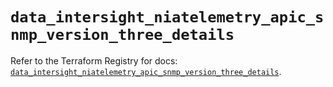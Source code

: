 # `data_intersight_niatelemetry_apic_snmp_version_three_details`

Refer to the Terraform Registry for docs: [`data_intersight_niatelemetry_apic_snmp_version_three_details`](https://registry.terraform.io/providers/ciscodevnet/intersight/1.0.71/docs/data-sources/niatelemetry_apic_snmp_version_three_details).
